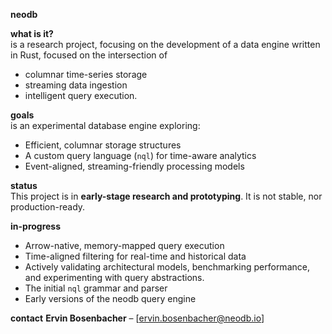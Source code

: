 **neodb**  

**what is it?**  
is a research project, focusing on the development of a data engine written in Rust,
focused on the intersection of 
- columnar time-series storage
- streaming data ingestion
- intelligent query execution.

**goals**  
is an experimental database engine exploring:
- Efficient, columnar storage structures
- A custom query language (`nql`) for time-aware analytics
- Event-aligned, streaming-friendly processing models

**status**  
This project is in **early-stage research and prototyping**.
It is not stable, nor production-ready.

**in-progress**  
- Arrow-native, memory-mapped query execution
- Time-aligned filtering for real-time and historical data
- Actively validating architectural models, benchmarking performance, and experimenting with query abstractions.
- The initial `nql` grammar and parser
- Early versions of the neodb query engine

**contact**
**Ervin Bosenbacher** – [ervin.bosenbacher@neodb.io]
